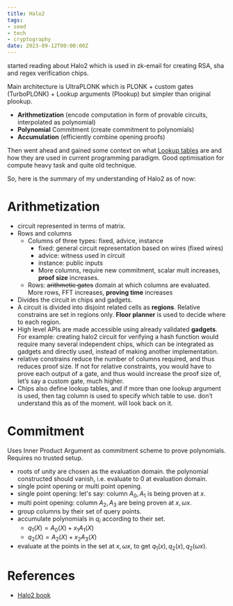 ```yaml
---
title: Halo2
tags:
- seed
- tech
- cryptography
date: 2023-09-12T00:00:00Z
---
```


started reading about Halo2 which is used in zk-email for creating RSA, sha and regex verification chips.

Main architecture is UltraPLONK which is PLONK + custom gates (TurboPLONK) + Lookup arguments (Plookup) but simpler than original plookup.

- **Arithmetization** (encode computation in form of provable circuits, interpolated as polynomial)
- **Polynomial** Commitment (create commitment to polynomials)
- **Accumulation** (efficiently combine opening proofs)

Then went ahead and gained some context on what [Lookup tables](https://en.wikipedia.org/wiki/Lookup_table) are and how they are used in current programming paradigm. Good optimisation for compute heavy task and quite old technique.

So, here is the summary of my understanding of Halo2 as of now:

# Arithmetization

- circuit represented in terms of matrix.
- Rows and columns
	- Columns of three types: fixed, advice, instance
		- fixed: general circuit representation based on wires (fixed wires)
		- advice: witness used in circuit
		- instance: public inputs
		- More columns, require new commitment, scalar mult increases, **proof size** increases.
	- Rows: ~~arithmetic gates~~ domain at which columns are evaluated. More rows, FFT increases, **proving time** increases
- Divides the circuit in chips and gadgets.
- A circuit is divided into disjoint related cells as **regions**. Relative constrains are set in regions only. **Floor planner** is used to decide where to each region.
- High level APIs are made accessible using already validated **gadgets**. For example: creating halo2 circuit for verifying a hash function would require many several independent chips, which can be integrated as gadgets and directly used, instead of making another implementation.
- relative constrains reduce the number of columns required, and thus reduces proof size. If not for relative constraints, you would have to prove each output of a gate, and thus would increase the proof size of, let’s say a custom gate, much higher.
- Chips also define lookup tables, and if more than one lookup argument is used, then tag column is used to specify which table to use. don’t understand this as of the moment. will look back on it.

# Commitment

Uses Inner Product Argument as commitment scheme to prove polynomials. Requires no trusted setup.

- roots of unity are chosen as the evaluation domain. the polynomial constructed should vanish, i.e. evaluate to 0 at evaluation domain.
- single point opening or multi point opening.
- single point opening: let's say: column $A_0,A_1$ is being proven at $x$.
- multi point opening: column $A_2,A_3$ are being proven at $x,\omega x$.
- group columns by their set of query points.
- accumulate polynomials in $q_i$ according to their set.
	- $q_{1}(X)=A_0(X)+x_{1}A_1(X)$
	- $q_{2}(X)=A_2(X)+x_{2}A_3(X)$
- evaluate at the points in the set at $x,\omega x$, to get $q_{1}(x),q_{2}(x),q_{2}(\omega x)$.

# References

- [Halo2 book](https://zcash.github.io/halo2/index.html)
